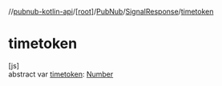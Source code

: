 //[pubnub-kotlin-api](../../../../index.md)/[[root]](../../index.md)/[PubNub](../index.md)/[SignalResponse](index.md)/[timetoken](timetoken.md)

# timetoken

[js]\
abstract var [timetoken](timetoken.md): [Number](https://kotlinlang.org/api/latest/jvm/stdlib/kotlin/-number/index.html)
